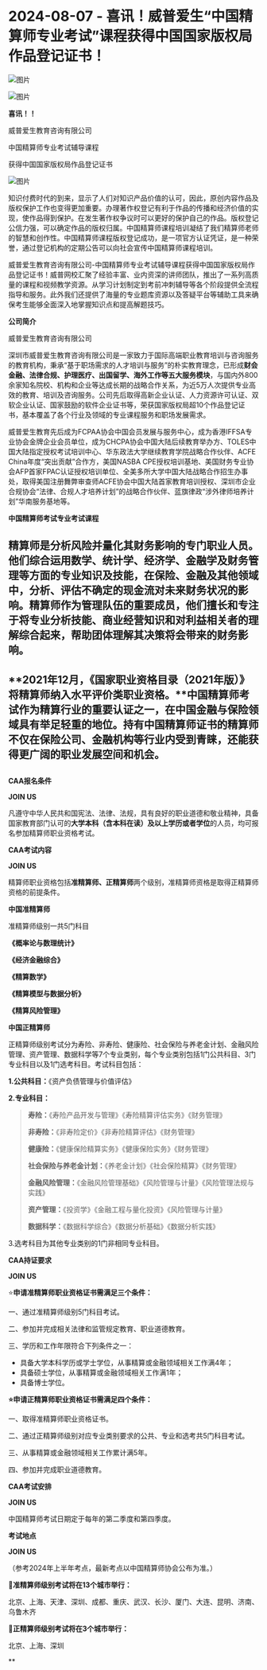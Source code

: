 # 2024-08-07 - 喜讯！威普爱生“中国精算师专业考试”课程获得中国国家版权局作品登记证书！

![图片](https://mmbiz.qpic.cn/mmbiz_jpg/mK3FpI9af4kg4PH3You8v1p2s4zAl35ZxNnxg0MdNmVTvH2IJcatox7FnBcNAnYE4JN8ZPBDeK1yLvRwqaptmA/640?wx_fmt=jpeg&wxfrom=5&wx_lazy=1&wx_co=1&tp=webp)

![图片](https://mmbiz.qpic.cn/mmbiz_gif/mK3FpI9af4kg4PH3You8v1p2s4zAl35ZQkpnCFrL4sxibTsCHduia44N0WRpw0ibe62rGfxowYB0ZzQROPDAlhh3Q/640?wx_fmt=gif&wxfrom=5&wx_lazy=1&tp=webp)

**喜讯！！**

威普爱生教育咨询有限公司

中国精算师专业考试辅导课程

获得中国国家版权局作品登记证书

![图片](https://mmbiz.qpic.cn/sz_mmbiz_png/mK3FpI9af4lJ28Pl1ySWbxyUd4usiaRpsrEUX0UpNSgG2Aw0z14mHnDUP7kLLYP6xtPTKjtiaVtp1dEpou2uz5aQ/640?wx_fmt=png&from=appmsg&tp=webp&wxfrom=5&wx_lazy=1)

知识付费时代的到来，显示了人们对知识产品价值的认可，因此，原创内容作品及版权保护工作也变得更加重要。办理著作权登记有利于作品的传播和经济价值的实现，使作品得到保护。在发生著作权争议时可以更好的保护自己的作品。版权登记公信力强，可以确定作品的版权归属。中国精算师课程培训凝结了我们精算师老师的智慧和创作性。中国精算师课程版权登记成功，是一项官方认证凭证，是一种荣誉，通过登记机构的定期公告可以向社会宣传中国精算师课程培训。

威普爱生教育咨询有限公司-中国精算师专业考试辅导课程获得中国国家版权局作品登记证书！威普网校汇聚了经验丰富、业内资深的讲师团队，推出了一系列高质量的课程和视频教学资源。从学习计划制定到考前冲刺辅导等各个阶段提供全流程指导和服务。此外我们还提供了海量的专业题库资源以及答疑平台等辅助工具来确保考生能够全面深入地掌握知识点和提高解题技巧。

**公司简介**

威普爱生教育咨询有限公司

深圳市威普爱生教育咨询有限公司是一家致力于国际高端职业教育培训与咨询服务的教育机构，秉承“基于职场需求的人才培训与服务”的朴实教育理念，已形成**财会金融、法律合规、护理医疗、出国留学、海外工作等五大服务模块**，与国内外800余家知名院校、机构和企业等达成长期的战略合作关系，为近5万人次提供专业高效的教育、培训及咨询服务。公司先后取得高新企业认证、人力资源许可认证、双软企业认证、国家鼓励的软件企业证书等，荣获国家版权局超10个作品登记证书，基本覆盖了各个行业及领域的专业课程服务和职场发展需求。

威普爱生教育先后成为FCPAA协会中国会员发展与服务中心，成为香港IFFSA专业协会金牌企业会员单位，成为CHCPA协会中国大陆后续教育举办方、TOLES中国大陆指定授权考试培训中心、华东政法大学继续教育学院战略合作伙伴、ACFE China年度“突出贡献”合作方，美国NASBA CPE授权培训基地、美国财务专业协会AFP首家FPAC认证授权培训单位、全美多所大学中国大陆战略合作招生办事处，取得美国注册舞弊审查师ACFE协会中国大陆首家教育培训授权、深圳市企业合规协会“法律、合规人才培养计划”的战略合作伙伴、蓝旗律政“涉外律师培养计划”华南服务基地等。

**中国精算师考试专业考试课程**

## 精算师是分析风险并量化其财务影响的专门职业人员。他们综合运用数学、统计学、经济学、金融学及财务管理等方面的专业知识及技能，在保险、金融及其他领域中，分析、评估不确定的现金流对未来财务状况的影响。精算师作为管理队伍的重要成员，他们擅长和专注于将专业分析技能、商业经营知识和对利益相关者的理解综合起来，帮助团体理解其决策将会带来的财务影响。

## 

## **2021年12月，《国家职业资格目录（2021年版）》将精算师纳入水平评价类职业资格。**中国精算师考试作为精算行业的重要认证之一，在中国金融与保险领域具有举足轻重的地位。持有中国精算师证书的精算师不仅在保险公司、金融机构等行业内受到青睐，还能获得更广阔的职业发展空间和机会。

## 



**CAA报名条件**

**JOIN US**

凡遵守中华人民共和国宪法、法律、法规，具有良好的职业道德和敬业精神，具备国家教育部门认可的**大学本科（含本科在读）及以上学历或者学位**的人员，均可报名参加精算师职业资格考试。



**CAA考试内容**

**JOIN US**

精算师职业资格包括**准精算师、正精算师**两个级别，准精算师资格是取得正精算师资格的前提条件。

**中国准精算师**

准精算师级别一共5门科目

**《概率论与数理统计》**

**《经济金融综合》**

**《精算数学》**

**《精算模型与数据分析》**

**《精算风险管理》**

**中国正精算师**

正精算师级别考试分为寿险、非寿险、健康险、社会保险与养老金计划、金融风险管理、资产管理、数据科学等7个专业类别，每个专业类别包括1门公共科目、3门专业科目以及1门选考科目。考试科目包括：

**1.公共科目：**《资产负债管理与价值评估》

**2.专业科目：**

> **寿险：**《寿险产品开发与管理》《寿险精算评估实务》《财务管理》
>
> **非寿险：**《非寿险定价》《非寿险精算评估》《财务管理》
>
> **健康险：**《健康保险精算实务》《健康保险实务》《财务管理》
>
> **社会保险与养老金计划：**《养老金计划》《社会保险精算》《财务管理》
>
> **金融风险管理：**《金融风险管理基础》《风险管理与计量》《风险管理法规与实践》
>
> **资产管理：**《投资学》《金融工程与量化投资》《风险管理与计量》
>
> **数据科学：**《数据科学综合》《数据分析基础》《数据分析实践》

3.选考科目为其他专业类别的1门非相同专业科目。



**CAA持证要求**

**JOIN US**

⭐**申请准精算师职业资格证书需满足三个条件：**

一、通过准精算师级别5门科目考试。

二、参加并完成相关法律和监管规定教育、职业道德教育。

三、学历和工作年限符合下列条件之一：

* 具备大学本科学历或学士学位，从事精算或金融领域相关工作满4年；
* 具备硕士学位，从事精算或金融领域相关工作满1年；
* 具备博士学位。

**⭐申请正精算师职业资格证书需满足四个条件：**

一、取得准精算师职业资格证书。

二、通过正精算师级别对应专业类别要求的公共、专业和选考共5门科目考试。

三、从事精算或金融领域相关工作累计满5年。

四、参加并完成职业道德教育。



**CAA考试安排**

**JOIN US**

中国精算师考试日期定于每年的第二季度和第四季度。







**考试地点**

**JOIN US**

（参考2024年上半年考点，最新考点以中国精算师协会公布为准。）

📍**准精算师级别考试将在13个城市举行：**

北京、上海、天津、深圳、成都、重庆、武汉、长沙、厦门、大连、昆明、济南、乌鲁木齐

📍**正精算师级别考试将在3个城市举行：**

北京、上海、深圳



**